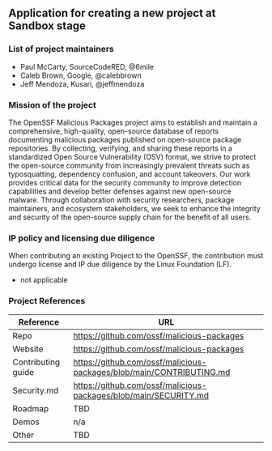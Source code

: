 ## Application for creating a new project at Sandbox stage

### List of project maintainers

- Paul McCarty, SourceCodeRED, @6mile
- Caleb Brown, Google, @calebbrown
- Jeff Mendoza, Kusari, @jeffmendoza

### Mission of the project

The OpenSSF Malicious Packages project aims to establish and maintain a comprehensive, high-quality, open-source database of reports documenting malicious packages published on open-source package repositories. By collecting, verifying, and sharing these reports in a standardized Open Source Vulnerability (OSV) format, we strive to protect the open-source community from increasingly prevalent threats such as typosquatting, dependency confusion, and account takeovers. Our work provides critical data for the security community to improve detection capabilities and develop better defenses against new open-source malware. Through collaboration with security researchers, package maintainers, and ecosystem stakeholders, we seek to enhance the integrity and security of the open-source supply chain for the benefit of all users.

### IP policy and licensing due diligence

When contributing an existing Project to the OpenSSF, the contribution must undergo license and IP due diligence by the Linux Foundation (LF).
  * not applicable

### Project References

| Reference           | URL |
|---------------------|-----|
| Repo                | https://github.com/ossf/malicious-packages |
| Website             | https://github.com/ossf/malicious-packages |
| Contributing guide  | https://github.com/ossf/malicious-packages/blob/main/CONTRIBUTING.md |
| Security.md         | https://github.com/ossf/malicious-packages/blob/main/SECURITY.md |
| Roadmap             | TBD |
| Demos               | n/a |
| Other               | TBD |
